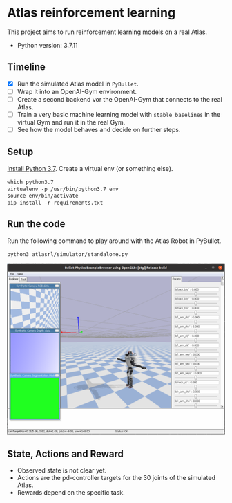 # Atlas reinforcement learning

This project aims to run reinforcement learning models on a real Atlas.

- Python version: 3.7.11

## Timeline

- [x] Run the simulated Atlas model in `PyBullet`.
- [ ] Wrap it into an OpenAI-Gym environment.
- [ ] Create a second backend vor the OpenAI-Gym that connects to the real Atlas.
- [ ] Train a very basic machine learning model with `stable_baselines` in the virtual Gym and run it in the real Gym.
- [ ] See how the model behaves and decide on further steps.

## Setup

[Install Python 3.7](https://linuxize.com/post/how-to-install-python-3-7-on-ubuntu-18-04/). Create a virtual env (or something else).

```console
which python3.7
virtualenv -p /usr/bin/python3.7 env
source env/bin/activate
pip install -r requirements.txt
```

## Run the code

Run the following command to play around with the Atlas Robot in PyBullet.


```console
python3 atlasrl/simulator/standalone.py
```

![alt text](docs/AtlasInPyBullet.png)

## State, Actions and Reward

- Observed state is not clear yet.
- Actions are the pd-controller targets for the 30 joints of the simulated Atlas.
- Rewards depend on the specific task.
